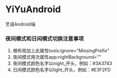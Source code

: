 # YiYuAndroid
艺语Android端

### 夜间模式和日间模式切换注意事项
1. 根布局加上此属性tools:ignore="MissingPrefix"
2. 夜间模式用次属性app:nightBackground=""
3. 夜间模式颜色名字以night_开头，例如：<color name="night_bg">#3A3743</color>
4. 日间模式颜色名字以light_开头，例如：<color name="light_bg">#E3F2FD</color>

